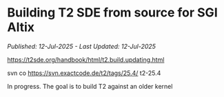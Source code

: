 # Building T2 SDE from source for SGI Altix
*Published: 12-Jul-2025 - Last Updated: 12-Jul-2025*

https://t2sde.org/handbook/html/t2.build.updating.html


svn co https://svn.exactcode.de/t2/tags/25.4/ t2-25.4


In progress. The goal is to build T2 against an older kernel
